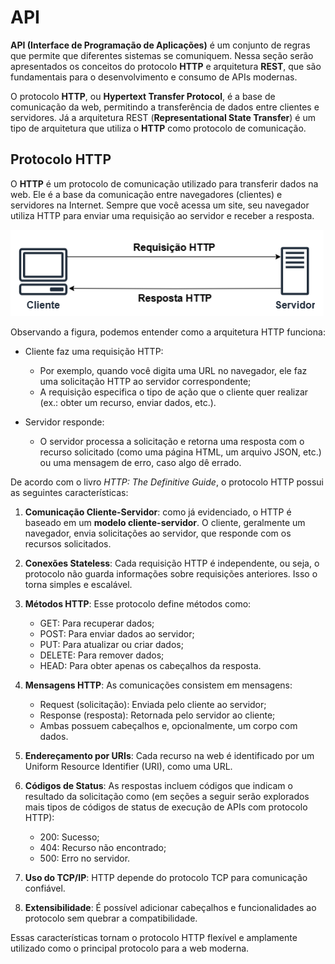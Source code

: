 # API 

**API (Interface de Programação de Aplicações)** é um conjunto de regras que permite que diferentes sistemas se comuniquem. Nessa seção serão apresentados os conceitos do protocolo **HTTP** e arquitetura **REST**, que são fundamentais para o desenvolvimento e consumo de APIs modernas. 

O protocolo **HTTP**, ou **Hypertext Transfer Protocol**, é a base de comunicação da web, permitindo a transferência de dados entre clientes e servidores. Já a arquitetura REST (**Representational State Transfer**) é um tipo de arquitetura que utiliza o **HTTP** como protocolo de comunicação.  

## Protocolo HTTP 

O **HTTP** é um protocolo de comunicação utilizado para transferir dados na web. Ele é a base da comunicação entre navegadores (clientes) e servidores na Internet. Sempre que você acessa um site, seu navegador utiliza HTTP para enviar uma requisição ao servidor e receber a resposta.

![Texto alternativo](http.png)

Observando a figura, podemos entender como a arquitetura HTTP funciona: 

- Cliente faz uma requisição HTTP: 
    - Por exemplo, quando você digita uma URL no navegador, ele faz uma solicitação HTTP ao servidor correspondente; 
    - A requisição especifica o tipo de ação que o cliente quer realizar (ex.: obter um recurso, enviar dados, etc.). 

- Servidor responde: 
   - O servidor processa a solicitação e retorna uma resposta com o recurso solicitado (como uma página HTML, um arquivo JSON, etc.) ou uma mensagem de erro, caso algo dê errado. 

De acordo com o livro *HTTP: The Definitive Guide*, o protocolo HTTP possui as seguintes características: 

1. **Comunicação Cliente-Servidor**: como já evidenciado, o HTTP é baseado em um **modelo cliente-servidor**. O cliente, geralmente um navegador, envia solicitações ao servidor, que responde com os recursos solicitados. 

2. **Conexões Stateless**: Cada requisição HTTP é independente, ou seja, o protocolo não guarda informações sobre requisições anteriores. Isso o torna simples e escalável. 

3. **Métodos HTTP**: Esse protocolo define métodos como: 
    - GET: Para recuperar dados; 
    - POST: Para enviar dados ao servidor; 
    - PUT: Para atualizar ou criar dados; 
    - DELETE: Para remover dados; 
    - HEAD: Para obter apenas os cabeçalhos da resposta. 

4. **Mensagens HTTP**: As comunicações consistem em mensagens: 
    - Request (solicitação): Enviada pelo cliente ao servidor; 
    - Response (resposta): Retornada pelo servidor ao cliente; 
    - Ambas possuem cabeçalhos e, opcionalmente, um corpo com dados. 

5. **Endereçamento por URIs**: Cada recurso na web é identificado por um Uniform Resource Identifier (URI), como uma URL. 

6. **Códigos de Status**: As respostas incluem códigos que indicam o resultado da solicitação como (em seções a seguir serão explorados mais tipos de códigos de status de execução de APIs com protocolo HTTP): 
    - 200: Sucesso; 
    - 404: Recurso não encontrado; 
    - 500: Erro no servidor. 

7. **Uso do TCP/IP**: HTTP depende do protocolo TCP para comunicação confiável. 

8. **Extensibilidade**: É possível adicionar cabeçalhos e funcionalidades ao protocolo sem quebrar a compatibilidade. 

Essas características tornam o protocolo HTTP flexível e amplamente utilizado como o principal protocolo para a web moderna. 

